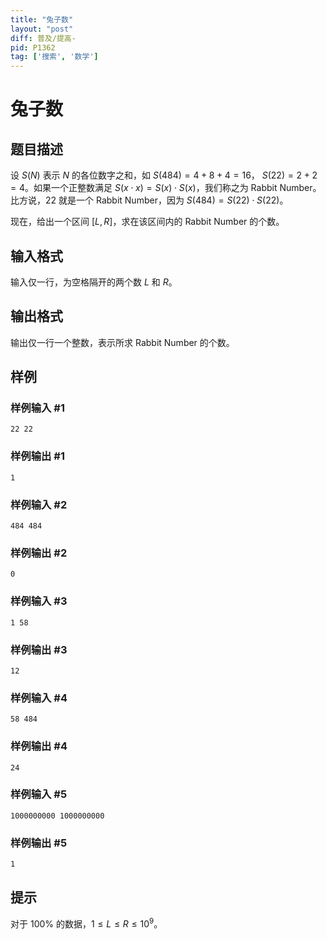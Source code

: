 ```yaml
---
title: "兔子数"
layout: "post"
diff: 普及/提高-
pid: P1362
tag: ['搜索', '数学']
---
```

# 兔子数
## 题目描述

设 $S(N)$ 表示 $N$ 的各位数字之和，如 $S(484) = 4+8+4 = 16$， $S(22) = 2+2 = 4$。如果一个正整数满足 $S(x \cdot x) = S(x) \cdot S(x)$，我们称之为 Rabbit Number。比方说，$22$ 就是一个 Rabbit Number，因为 $S(484) = S(22) \cdot S(22)$。

现在，给出一个区间 $[L,R]$，求在该区间内的 Rabbit Number 的个数。
## 输入格式

输入仅一行，为空格隔开的两个数 $L$ 和 $R$。
## 输出格式

输出仅一行一个整数，表示所求 Rabbit Number 的个数。
## 样例

### 样例输入 #1
```
22 22

```
### 样例输出 #1
```
1

```
### 样例输入 #2
```
484 484

```
### 样例输出 #2
```
0
```
### 样例输入 #3
```
1 58

```
### 样例输出 #3
```
12
```
### 样例输入 #4
```
58 484

```
### 样例输出 #4
```
24
```
### 样例输入 #5
```
1000000000 1000000000

```
### 样例输出 #5
```
1
```
## 提示

对于 $100 \%$ 的数据，$1 \le L \le R \le 10^9$。
